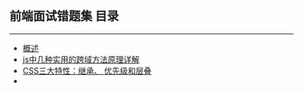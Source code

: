 ## 前端面试错题集  目录
---

+ [概述](./conception.md)
+ [js中几种实用的跨域方法原理详解](./no1.md)
+ [CSS三大特性：继承、 优先级和层叠](./no2.md)
+ 
